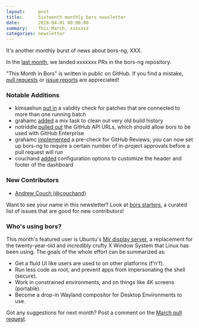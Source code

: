 ```yaml
---
layout:     post
title:      Sixteenth monthly bors newsletter
date:       2018-04-01 00:00:00
summary:    This March, xxxxxxx
categories: newsletter
---
```


It's another monthly burst of news about bors-ng,
XXX.

In the [last month](https://github.com/bors-ng/bors-ng/pulls?utf8=%E2%9C%93&q=is%3Apr%20is%3Aclosed%20closed%3A2018-03-01..2018-03-31),
we landed xxxxxxx PRs in the bors-ng repository.

"This Month in Bors" is written in public on GitHub.
If you find a mistake, [pull requests] or [issue reports] are appreciated!

[pull requests]: https://github.com/bors-ng/bors-ng.github.io/pulls
[issue reports]: https://github.com/bors-ng/bors-ng.github.io/issues


### Notable Additions

* kimsaehun [put in](https://github.com/bors-ng/bors-ng/pull/355) a validity check for patches that are connected to more than one running batch
* grahamc [added](https://github.com/bors-ng/bors-ng/pull/359) a mix task to clean out very old build history
* notriddle [pulled out](https://github.com/bors-ng/bors-ng/pull/361) the GitHub API URLs, which should allow bors to be used with GitHub Enterprise
* grahamc [implemented](https://github.com/bors-ng/bors-ng/pull/362) a pre-check for GitHub Reviews; you can now set up bors-ng to require a certain number of in-project approvals before a pull request will run
* couchand [added](https://github.com/bors-ng/bors-ng/pull/387) configuration options to customize the header and footer of the dashboard


### New Contributors

* [Andrew Couch (@couchand)](https://github.com/couchand)

Want to see your name in this newsletter? Look at [bors starters](https://bors.tech/starters/), a curated list of issues that are good for new contributors!


### Who's using bors?

This month's featured user is Ubuntu's [Mir display server](https://mir-server.io/), a replacement for the twenty-year-old and *incredibly* crufty X Window System that Linux has been using. The goals of the whole effort can be summarized as:

* Get a fluid UI like users are used to on other platforms (f'n'f).
* Run less code as root, and prevent apps from impersonating the shell (secure).
* Work in constrained environments, and on things like 4K screens (portable).
* Become a drop-in Wayland compositor for Desktop Environments to use.

Got any suggestions for next month?
Post a comment on the [March pull request](https://github.com/bors-ng/bors-ng.github.io/pull/33).

